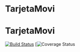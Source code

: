 # TarjetaMovi
# TarjetaMovi
[![Build Status](https://travis-ci.org/FranciscoLabanca/TarjetaMovi.svg?branch=master)](https://travis-ci.org/FranciscoLabanca/TarjetaMovi)
[![Coverage Status](https://coveralls.io/repos/github/FranciscoLabanca/TarjetaMovi/badge.svg?branch=master)
